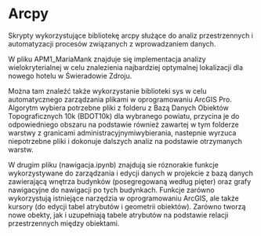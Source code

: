 # Arcpy
Skrypty wykorzystujące bibliotekę arcpy służące do analiz przestrzennych i automatyzacji procesów związanych z wprowadzaniem danych.


W pliku APM1_MariaMank znajduje się implementacja analizy wielokryterialnej w celu znalezienia najbardziej optymalnej lokalizacji dla nowego hotelu w Świeradowie Zdroju. 

Można tam znaleźć także wykorzystanie biblioteki sys w celu automatycznego zarządzania plikami w oprogramowaniu ArcGIS Pro. Algorytm wybiera potrzebne pliki z folderu z Bazą Danych Obiektów Topograficznych 10k (BDOT10k) dla wybranego powiatu, przycina je do odpowiedniego obszaru na podstawie również zawartej w tym folderze warstwy z granicami administracyjnymiwybierania, nastepnie wyrzuca niepotrzebne pliki i dokonuje dalszych analiz na podstawie otrzymanych warstw.


W drugim pliku (nawigacja.ipynb) znajdują sie róznorakie funkcje wykorzystywane do zarządzania i edycji danych w projekcie z bazą danych zawierającą wnętrza budynków (posegregowaną według pięter) oraz grafy nawigacyjne do nawigacji po tych budynkach. Funkcje zarówno wykorzystują istniejące narzędzia w oprogramowaniu ArcGIS, ale także kursory (do edycji tabel atrybutów i geometrii obiektów). Zarówno tworzą nowe obekty, jak i uzupełniają tabele atrybutów na podstawie relacji przestrzennych między obiektami.
